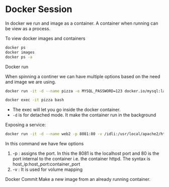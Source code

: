 # Docker Session
In docker we run and image as a container. A container when running can be view as a process.

To view docker images and containers
``` bash
docker ps
docker images
docker ps -a
```
Docker run

When spinning a continer we can have multiple options based on the need and image we are using.
```bash
docker run -it -d --name pizza -e MYSQL_PASSWORD=123 docker.io/mysql:latest

docker exec -it pizza bash
```
- The exec will let you go inside the docker container.
- `-d` is for detached mode. It make the container run in the background

Exposing a service:
```bash
docker run -it -d --name web2 -p 8081:80 -v /idli:/usr/local/apache2/htdocs httpd
```
In this command we have few options

1. -p : assigns the port. In this the 8081 is the localhost port and 80 is the port internal to the container i.e. the container httpd. The syntax is host_ip:host_port:container_port
2. -v : It is used for volume mapping 

Docker Commit
Make a new image from an already running container.